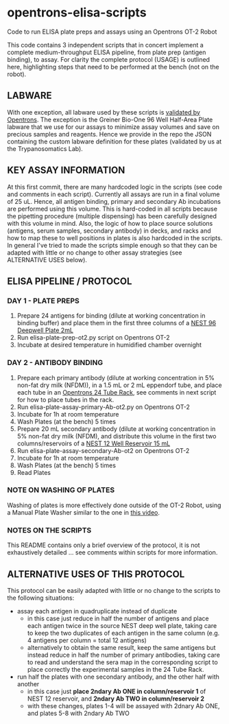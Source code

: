 # opentrons-elisa-scripts

Code to run ELISA plate preps and assays using an Opentrons OT-2 Robot

This code contains 3 independent scripts that in concert implement a complete medium-throughput ELISA pipeline, from plate prep (antigen binding), to assay. For clarity the complete protocol (USAGE) is outlined here, highlighting steps that need to be performed at the bench (not on the robot). 

## LABWARE 
With one exception, all labware used by these scripts is [validated by Opentrons](https://labware.opentrons.com). The exception is the Greiner Bio-One 96 Well Half-Area Plate labware that we use for our assays to minimize assay volumes and save on precious samples and reagents. Hence we provide in the repo the JSON containing the custom labware definition for these plates (validated by us at the Trypanosomatics Lab).

## KEY ASSAY INFORMATION
At this first commit, there are many hardcoded logic in the scripts (see code and comments in each script). Currently all assays are run in a final volume of 25 uL. Hence, all antigen binding, primary and secondary Ab incubations are performed using this volume. This is hard-coded in all scripts because the pipetting procedure (multiple dispensing) has been carefully designed with this volume in mind. Also, the logic of how to place source solutions (antigens, serum samples, secondary antibody) in decks, and racks and how to map these to well positions in plates is also hardcoded in the scripts. In general I've tried to made the scripts simple enough so that they can be adapted with little or no change to other assay strategies (see ALTERNATIVE USES below).   

## ELISA PIPELINE / PROTOCOL 

### DAY 1 - PLATE PREPS
1. Prepare 24 antigens for binding (dilute at working concentration in binding buffer) and place them in the first three columns of a [NEST 96 Deepwell Plate 2mL](https://labware.opentrons.com/nest_96_wellplate_2ml_deep?category=wellPlate)
2. Run elisa-plate-prep-ot2.py script on Opentrons OT-2
3. Incubate at desired temperature in humidified chamber overnight

### DAY 2 - ANTIBODY BINDING
1. Prepare each primary antibody (dilute at working concentration in 5% non-fat dry milk (NFDM)), in a 1.5 mL or 2 mL eppendorf tube, and place each tube in an [Opentrons 24 Tube Rack](https://labware.opentrons.com/opentrons_24_tuberack_eppendorf_2ml_safelock_snapcap?category=tubeRack), see comments in next script for how to place tubes in the rack.
2. Run elisa-plate-assay-primary-Ab-ot2.py on Opentrons OT-2
3. Incubate for 1h at room temperature
4. Wash Plates (at the bench) 5 times
5. Prepare 20 mL secondary antibody (dilute at working concentration in 5% non-fat dry milk (NFDM), and distribute this volume in the first two columns/reservoirs of a [NEST 12 Well Reservoir 15 mL](https://labware.opentrons.com/nest_12_reservoir_15ml?category=reservoir)
6. Run elisa-plate-assay-secondary-Ab-ot2 on Opentrons OT-2
7. Incubate for 1h at room temperature
8. Wash Plates (at the bench) 5 times
9. Read Plates

### NOTE ON WASHING OF PLATES
Washing of plates is more effectively done outside of the OT-2 Robot, using a Manual Plate Washer similar to the one in [this video](https://www.youtube.com/watch?v=x1zQCsWrXbU). 

### NOTES ON THE SCRIPTS 

This README contains only a brief overview of the protocol, it is not exhaustively detailed ... see comments within scripts for more information.

## ALTERNATIVE USES OF THIS PROTOCOL
This protocol can be easily adapted with little or no change to the scripts to the following situations: 

 * assay each antigen in quadruplicate instead of duplicate
   * in this case just reduce in half the number of antigens and place each antigen twice in the source NEST deep well plate, taking care to keep the two duplicates of each antigen in the same column (e.g. 4 antigens per column = total 12 antigens)
   * alternatively to obtain the same result, keep the same antigens but instead reduce in half the number of primary antibodies, taking care to read and understand the sera map in the corresponding script to place correctly the experimental samples in the 24 Tube Rack.
 * run half the plates with one secondary antibody, and the other half with another 
   * in this case just **place 2ndary Ab ONE in column/reservoir 1** of NEST 12 reservoir, and **2ndary Ab TWO in column/reservoir 2**
   * with these changes, plates 1-4 will be assayed with 2dnary Ab ONE, and plates 5-8 with 2ndary Ab TWO
